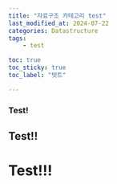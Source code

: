 ```yaml
---
title: "자료구조 카테고리 test"
last_modified_at: 2024-07-22
categories: Datastructure
tags: 
    - test

toc: true
toc_sticky: true
toc_label: "텟트"

---
```

### Test!
## Test!!
# Test!!!